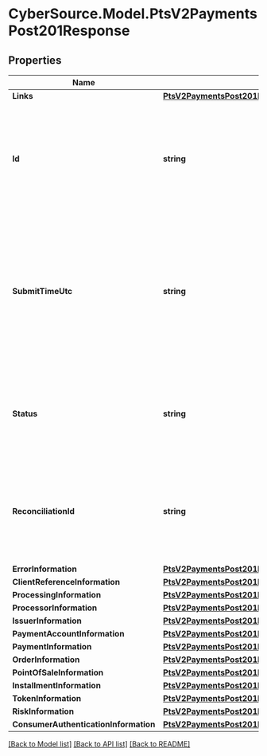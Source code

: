 # CyberSource.Model.PtsV2PaymentsPost201Response
## Properties

Name | Type | Description | Notes
------------ | ------------- | ------------- | -------------
**Links** | [**PtsV2PaymentsPost201ResponseLinks**](PtsV2PaymentsPost201ResponseLinks.md) |  | [optional] 
**Id** | **string** | An unique identification number to identify the submitted request. It is also appended to the endpoint of the resource.  On incremental authorizations, this value with be the same as the identification number returned in the original authorization response.  #### PIN debit Returned for all PIN debit services.  | [optional] 
**SubmitTimeUtc** | **string** | Time of request in UTC. Format: &#x60;YYYY-MM-DDThh:mm:ssZ&#x60; **Example** &#x60;2016-08-11T22:47:57Z&#x60; equals August 11, 2016, at 22:47:57 (10:47:57 p.m.). The &#x60;T&#x60; separates the date and the time. The &#x60;Z&#x60; indicates UTC.  Returned by authorization service.  #### PIN debit Time when the PIN debit credit, PIN debit purchase or PIN debit reversal was requested.  Returned by PIN debit credit, PIN debit purchase or PIN debit reversal.  | [optional] 
**Status** | **string** | The status of the submitted transaction.  Possible values:  - AUTHORIZED  - PARTIAL_AUTHORIZED  - AUTHORIZED_PENDING_REVIEW  - AUTHORIZED_RISK_DECLINED  - PENDING_AUTHENTICATION  - PENDING_REVIEW  - DECLINED  - INVALID_REQUEST  | [optional] 
**ReconciliationId** | **string** | Reference number for the transaction. This value is not returned for all processors.  Returned by authorization service.  ##### PIN debit Returned by PIN debit credit, PIN debit purchase, and PIN debit reversal.  #### Atos Positive string (6)  #### All other processors String (60)  | [optional] 
**ErrorInformation** | [**PtsV2PaymentsPost201ResponseErrorInformation**](PtsV2PaymentsPost201ResponseErrorInformation.md) |  | [optional] 
**ClientReferenceInformation** | [**PtsV2PaymentsPost201ResponseClientReferenceInformation**](PtsV2PaymentsPost201ResponseClientReferenceInformation.md) |  | [optional] 
**ProcessingInformation** | [**PtsV2PaymentsPost201ResponseProcessingInformation**](PtsV2PaymentsPost201ResponseProcessingInformation.md) |  | [optional] 
**ProcessorInformation** | [**PtsV2PaymentsPost201ResponseProcessorInformation**](PtsV2PaymentsPost201ResponseProcessorInformation.md) |  | [optional] 
**IssuerInformation** | [**PtsV2PaymentsPost201ResponseIssuerInformation**](PtsV2PaymentsPost201ResponseIssuerInformation.md) |  | [optional] 
**PaymentAccountInformation** | [**PtsV2PaymentsPost201ResponsePaymentAccountInformation**](PtsV2PaymentsPost201ResponsePaymentAccountInformation.md) |  | [optional] 
**PaymentInformation** | [**PtsV2PaymentsPost201ResponsePaymentInformation**](PtsV2PaymentsPost201ResponsePaymentInformation.md) |  | [optional] 
**OrderInformation** | [**PtsV2PaymentsPost201ResponseOrderInformation**](PtsV2PaymentsPost201ResponseOrderInformation.md) |  | [optional] 
**PointOfSaleInformation** | [**PtsV2PaymentsPost201ResponsePointOfSaleInformation**](PtsV2PaymentsPost201ResponsePointOfSaleInformation.md) |  | [optional] 
**InstallmentInformation** | [**PtsV2PaymentsPost201ResponseInstallmentInformation**](PtsV2PaymentsPost201ResponseInstallmentInformation.md) |  | [optional] 
**TokenInformation** | [**PtsV2PaymentsPost201ResponseTokenInformation**](PtsV2PaymentsPost201ResponseTokenInformation.md) |  | [optional] 
**RiskInformation** | [**PtsV2PaymentsPost201ResponseRiskInformation**](PtsV2PaymentsPost201ResponseRiskInformation.md) |  | [optional] 
**ConsumerAuthenticationInformation** | [**PtsV2PaymentsPost201ResponseConsumerAuthenticationInformation**](PtsV2PaymentsPost201ResponseConsumerAuthenticationInformation.md) |  | [optional] 

[[Back to Model list]](../README.md#documentation-for-models) [[Back to API list]](../README.md#documentation-for-api-endpoints) [[Back to README]](../README.md)

